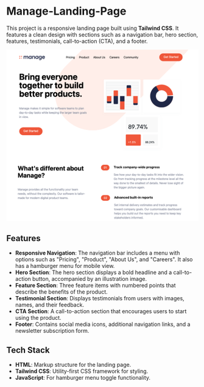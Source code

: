 # Manage-Landing-Page



This project is a responsive landing page built using **Tailwind CSS**. It features a clean design with sections such as a navigation bar, hero section, features, testimonials, call-to-action (CTA), and a footer.

![Tailwind Manage Landing Page](./build//Images/screen.png)  

## Features

- **Responsive Navigation**: The navigation bar includes a menu with options such as "Pricing", "Product", "About Us", and "Careers". It also has a hamburger menu for mobile view.
- **Hero Section**: The hero section displays a bold headline and a call-to-action button, accompanied by an illustration image.
- **Feature Section**: Three feature items with numbered points that describe the benefits of the product.
- **Testimonial Section**: Displays testimonials from users with images, names, and their feedback.
- **CTA Section**: A call-to-action section that encourages users to start using the product.
- **Footer**: Contains social media icons, additional navigation links, and a newsletter subscription form.


## Tech Stack

- **HTML**: Markup structure for the landing page.
- **Tailwind CSS**: Utility-first CSS framework for styling.
- **JavaScript**: For hamburger menu toggle functionality.

